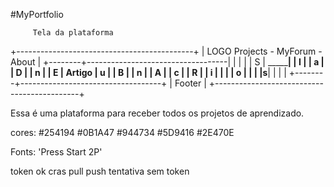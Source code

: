 #MyPortfolio
       
         Tela da plataforma                   

+--------------------------------------------+
| LOGO        Projects - MyForum - About     |
+--------+-----------------------------------|
|        |                                   |
|    S   |                            _______|
|    I   |                           |  a    |
|    D   |                           |  n    |
|    E   |     Artigo                |  u    |
|    B   |                           |  n    |
|    A   |                           |  c    |
|    R   |                           |  i    |
|        |                           |  o    |
|        |                           |__s____|
|        |                                   |
+--------+-----------------------------------+
|                  Footer                    |
+--------------------------------------------+

Essa é uma plataforma para receber todos os projetos de aprendizado.

cores:
#254194
#0B1A47
#944734
#5D9416
#2E470E


Fonts:
'Press Start 2P'

token ok cras pull push
tentativa sem token